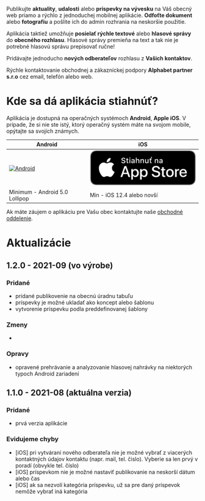 Publikujte **aktuality**, **udalosti** alebo **príspevky na vývesku** na Váš obecný web priamo a rýchlo z jednoduchej mobilnej aplikácie. **Odfoťte dokument** alebo **fotografiu** a pošlite ich do admin rozhrania na neskoršie použitie.

Aplikácia taktiež umožňuje **posielať rýchle textové** alebo **hlasové správy** do **obecného rozhlasu**. Hlasové správy premieňa na text a tak nie je potrebné hlasovú správu prepisovať ručne!

Pridávajte jednoducho **nových odberateľov** rozhlasu z **Vašich kontaktov**.

Rýchle kontaktovanie obchodnej a zákazníckej podpory **Alphabet partner s.r.o** cez email, telefón alebo web.

# Kde sa dá aplikácia stiahnúť?
Aplikácia je dostupná na operačných systémoch **Android**, **Apple iOS**. V prípade, že si nie ste istý, ktorý operačný systém máte na svojom mobile, opýtajte sa svojích známych. 

| Android | iOS |
|-----|--------|
|<a href="https://play.google.com/store/apps/details?id=com.alphabetpartner.obmayorapp"><img src="https://play.google.com/intl/en_us/badges/static/images/badges/sk_badge_web_generic.png" alt="Android" width="350"/></a>|<a href="https://apps.apple.com/sk/app/online-úrad/id1578027584"><img src="https://raw.githubusercontent.com/Martinedo/ObApp_promoting/master/resources/download_on_app_store_sk.png" alt="iOS" width="300"/></a>|
| Minimum - Android 5.0 Lollipop| Min - iOS 12.4 alebo novší |

Ak máte záujem o aplikáciu pre Vašu obec kontaktujte naše [obchodné oddelenie](https://onlineobec.sk/kontakt/).

# Aktualizácie

## 1.2.0 - 2021-09 (vo výrobe)

### Pridané
- pridané publikovenie na obecnú úradnu tabuľu
- príspevky je možné ukladať ako koncept alebo šablonu
- vytvorenie príspevku podla preddefinovanej šablony

### Zmeny
- 

### Opravy
- opravené prehrávanie a analyzovanie hlasovej nahrávky na niektorých typoch Android zariadení

## 1.1.0 - 2021-08 (aktuálna verzia)

### Pridané
- prvá verzia aplikácie

### Evidujeme chyby
- [iOS] pri vytváraní nového odberateľa nie je možné vybrať z viacerých kontaktných údajov kontaktu (napr. mail, tel. čislo). Vyberie sa len prvý v poradí (obvykle tel. číslo)
- [iOS] príspevkom nie je možné nastaviť publikovanie na neskorší dátum alebo čas
- [iOS] ak sa nezvolí kategória príspevku, už sa pre daný príspevok nemôže vybrať iná kategória